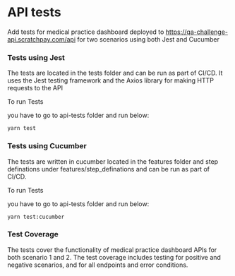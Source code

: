 # API tests

Add tests for medical practice dashboard deployed to https://qa-challenge-api.scratchpay.com/api for two scenarios using both Jest and Cucumber

### Tests using Jest

The tests are located in the tests folder and can be run as part of CI/CD.
It uses the Jest testing framework and the Axios library for making HTTP requests to the API

To run Tests

you have to go to api-tests folder and run below:

```
yarn test
```

### Tests using Cucumber

The tests are written in cucumber located in the features folder and step definations under features/step_definations and can be run as part of CI/CD.

To run Tests

you have to go to api-tests folder and run below:

```
yarn test:cucumber
```

### Test Coverage

The tests cover the functionality of medical practice dashboard APIs for both scenario 1 and 2. The test coverage includes testing for positive and negative scenarios, and for all endpoints and error conditions.
